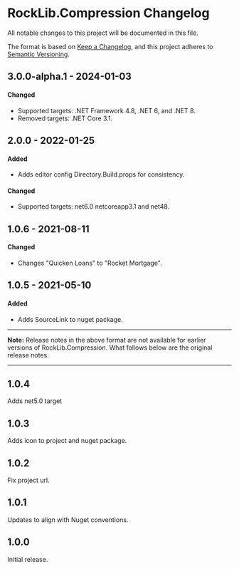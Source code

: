 # RockLib.Compression Changelog

All notable changes to this project will be documented in this file.

The format is based on [Keep a Changelog](https://keepachangelog.com/en/1.0.0/),
and this project adheres to [Semantic Versioning](https://semver.org/spec/v2.0.0.html).

## 3.0.0-alpha.1 - 2024-01-03

#### Changed

- Supported targets: .NET Framework 4.8, .NET 6, and .NET 8.
- Removed targets: .NET Core 3.1.

## 2.0.0 - 2022-01-25

#### Added

- Adds editor config Directory.Build.props for consistency.

#### Changed

- Supported targets: net6.0 netcoreapp3.1 and net48.

## 1.0.6 - 2021-08-11

#### Changed

- Changes "Quicken Loans" to "Rocket Mortgage".

## 1.0.5 - 2021-05-10

#### Added

- Adds SourceLink to nuget package.

----

**Note:** Release notes in the above format are not available for earlier versions of
RockLib.Compression. What follows below are the original release notes.

----

## 1.0.4

Adds net5.0 target

## 1.0.3

Adds icon to project and nuget package.

## 1.0.2

Fix project url.

## 1.0.1

Updates to align with Nuget conventions.

## 1.0.0

Initial release.
